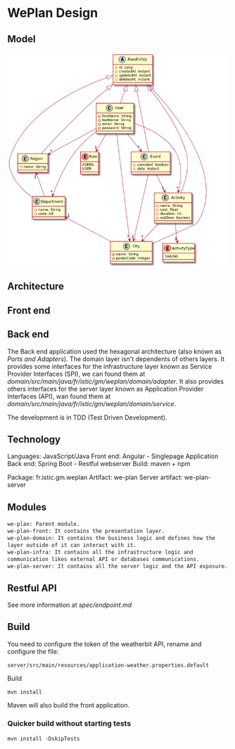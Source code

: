# WePlan Design

## Model

![Model](https://raw.githubusercontent.com/ISTIC-M2-ILa-GM/WePlan/dev/spec/model.png)

## Architecture

## Front end

## Back end

The Back end application used the hexagonal architecture (also known as *Ports and Adapters*). The domain layer isn't dependents of others layers. It provides some interfaces for the infrastructure layer known as Service Provider Interfaces (SPI), we can found them at *domain/src/main/java/fr/istic/gm/weplan/domain/adapter*. It also provides others interfaces for the server layer known as Application Provider Interfaces (API), wan found them at *domain/src/main/java/fr/istic/gm/weplan/domain/service*. 

The development is in TDD (Test Driven Development).

## Technology

Languages: JavaScript/Java
Front end: Angular - Singlepage Application
Back end: Spring Boot - Restful webserver
Build: maven + npm

Package: fr.istic.gm.weplan
Artifact: we-plan
Server artifact: we-plan-server 

## Modules

    we-plan: Parent module.
    we-plan-front: It contains the presentation layer.
    we-plan-domain: It contains the business logic and defines how the layer outside of it can interact with it.
    we-plan-infra: It contains all the infrastructure logic and communication likes external API or databases communications.
    we-plan-server: It contains all the server logic and the API exposure.
    
## Restful API

See more information at *spec/endpoint.md*

## Build

You need to configure the token of the weatherbit API, rename and configure the file:
    
    server/src/main/resources/application-weather.properties.default

Build

    mvn install

Maven will also build the front application. 
    
### Quicker build without starting tests

    mvn install -DskipTests